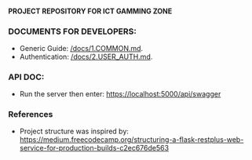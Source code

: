 #### PROJECT REPOSITORY FOR ICT GAMMING ZONE


### DOCUMENTS FOR DEVELOPERS:

- Generic Guide: [/docs/1.COMMON.md](/docs/1.COMMON.md).
- Authentication: [/docs/2.USER_AUTH.md](/docs/2.USER_AUTH.md).

### API DOC:

- Run the server then enter: [https://localhost:5000/api/swagger](https://localhost:5000/api/)

### References

- Project structure was inspired by: https://medium.freecodecamp.org/structuring-a-flask-restplus-web-service-for-production-builds-c2ec676de563
